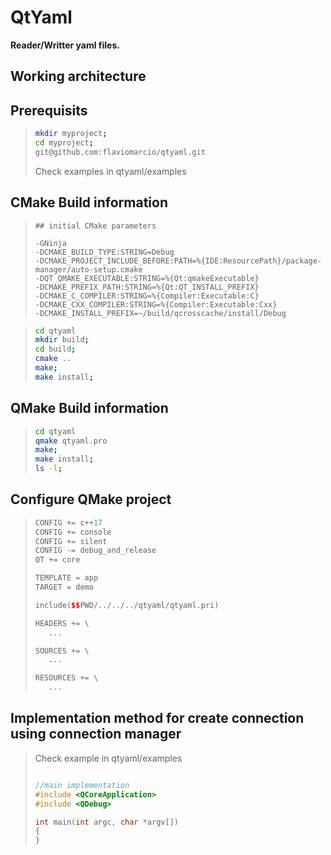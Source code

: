 
# QtYaml

**Reader/Writter yaml files.**


## Working architecture

## Prerequisits
>```bash
> mkdir myproject;
> cd myproject;
> git@github.com:flaviomarcio/qtyaml.git
>```
>Check examples in qtyaml/examples


## CMake Build information

>```
>## initial CMake parameters 
>
>-GNinja
>-DCMAKE_BUILD_TYPE:STRING=Debug
>-DCMAKE_PROJECT_INCLUDE_BEFORE:PATH=%{IDE:ResourcePath}/package-manager/auto-setup.cmake
>-DQT_QMAKE_EXECUTABLE:STRING=%{Qt:qmakeExecutable}
>-DCMAKE_PREFIX_PATH:STRING=%{Qt:QT_INSTALL_PREFIX}
>-DCMAKE_C_COMPILER:STRING=%{Compiler:Executable:C}
>-DCMAKE_CXX_COMPILER:STRING=%{Compiler:Executable:Cxx}
>-DCMAKE_INSTALL_PREFIX=~/build/qcrosscache/install/Debug
>```

>```bash
> cd qtyaml
> mkdir build;
> cd build;
> cmake ..
> make;
> make install;
>```

## QMake Build information

>```bash
> cd qtyaml
> qmake qtyaml.pro
> make;
> make install;
> ls -l;
>```

## Configure QMake project

>```c++
>CONFIG += c++17
>CONFIG += console
>CONFIG += silent
>CONFIG -= debug_and_release
>QT += core
>
>TEMPLATE = app
>TARGET = demo
>
>include($$PWD/../../../qtyaml/qtyaml.pri)
>
>HEADERS += \
>    ...
>
>SOURCES += \
>    ...
>
>RESOURCES += \
>    ...
>```

## Implementation method for create connection using connection manager

>Check example in qtyaml/examples
>```c++
> 
>//main implementation
>#include <QCoreApplication>
>#include <QDebug>
>
>int main(int argc, char *argv[])
>{
>}
>```
